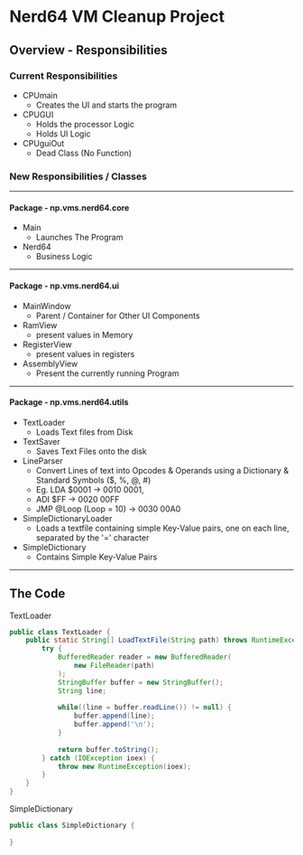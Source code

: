 # Nerd64 VM Cleanup Project
## Overview - Responsibilities
### Current Responsibilities
- CPUmain
  - Creates the UI and starts the program
- CPUGUI
  - Holds the processor Logic
  - Holds UI Logic
- CPUguiOut
  - Dead Class (No Function)

### New Responsibilities / Classes
----
#### Package - np.vms.nerd64.core
- Main
  - Launches The Program
- Nerd64
  - Business Logic
----
#### Package - np.vms.nerd64.ui
- MainWindow
  - Parent / Container for Other UI Components
- RamView
  - present values in Memory
- RegisterView
  - present values in registers
- AssemblyView  
  - Present the currently running Program

----
#### Package - np.vms.nerd64.utils
- TextLoader
  - Loads Text files from Disk
- TextSaver
  - Saves Text Files onto the disk
- LineParser
  - Convert Lines of text into Opcodes &
    Operands using a Dictionary & Standard Symbols ($, %, @, #)
  - Eg. LDA $0001 -> 0010 0001,
  - ADI $FF -> 0020 00FF
  - JMP @Loop (Loop = 10) -> 0030 00A0
- SimpleDictionaryLoader
  - Loads a textfile containing simple Key-Value pairs, one on each line, separated by the '='
    character
- SimpleDictionary
  - Contains Simple Key-Value Pairs
----
## The Code

TextLoader

```java
public class TextLoader {
    public static String[] LoadTextFile(String path) throws RuntimeException {
        try {
            BufferedReader reader = new BufferedReader(
            	new FileReader(path)
            );
            StringBuffer buffer = new StringBuffer();
            String line;
            
            while((line = buffer.readLine()) != null) {
                buffer.append(line);
                buffer.append('\n');
            }
            
            return buffer.toString();
        } catch (IOException ioex) {
            throw new RuntimeException(ioex);
        }
    }
}
```

  SimpleDictionary

```java
public class SimpleDictionary {
    
}
```

